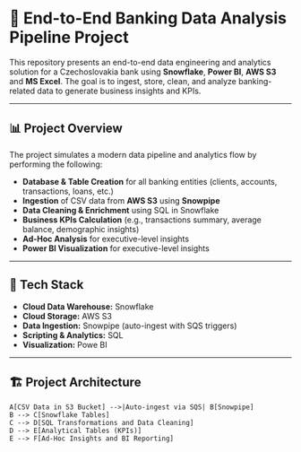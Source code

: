 # 💼 End-to-End Banking Data Analysis Pipeline Project

This repository presents an end-to-end data engineering and analytics solution for a Czechoslovakia bank using **Snowflake**, **Power BI**, **AWS S3** and **MS Excel**. The goal is to ingest, store, clean, and analyze banking-related data to generate business insights and KPIs.

---

## 📊 Project Overview

The project simulates a modern data pipeline and analytics flow by performing the following:

- **Database & Table Creation** for all banking entities (clients, accounts, transactions, loans, etc.)
- **Ingestion** of CSV data from **AWS S3** using **Snowpipe**
- **Data Cleaning & Enrichment** using SQL in Snowflake
- **Business KPIs Calculation** (e.g., transactions summary, average balance, demographic insights)
- **Ad-Hoc Analysis** for executive-level insights
- **Power BI Visualization** for executive-level insights

---

## 🧱 Tech Stack

- **Cloud Data Warehouse:** Snowflake  
- **Cloud Storage:** AWS S3  
- **Data Ingestion:** Snowpipe (auto-ingest with SQS triggers)  
- **Scripting & Analytics:** SQL
- **Visualization:** Powe BI

---

## 🏗️ Project Architecture

    A[CSV Data in S3 Bucket] -->|Auto-ingest via SQS| B[Snowpipe]
    B --> C[Snowflake Tables]
    C --> D[SQL Transformations and Data Cleaning]
    D --> E[Analytical Tables (KPIs)]
    E --> F[Ad-Hoc Insights and BI Reporting]


